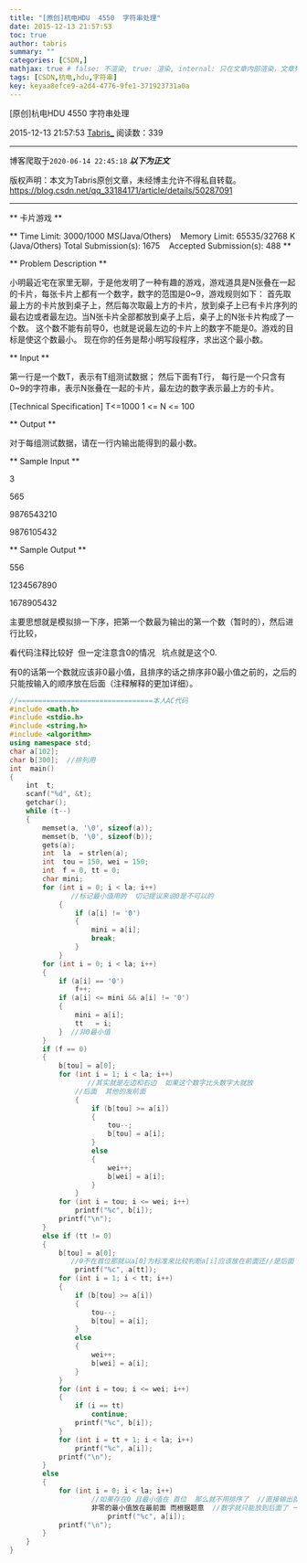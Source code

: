 ```yaml
---
title: "[原创]杭电HDU  4550  字符串处理"
date: 2015-12-13 21:57:53
toc: true
author: tabris
summary: ""
categories: [CSDN,]
mathjax: true # false: 不渲染, true: 渲染, internal: 只在文章内部渲染，文章列表中不渲染
tags: [CSDN,杭电,hdu,字符串]
key: keyaa8efce9-a2d4-4776-9fe1-371923731a0a
---
```


[原创]杭电HDU  4550  字符串处理

2015-12-13 21:57:53  [Tabris_](https://me.csdn.net/qq_33184171) 阅读数：339

---

博客爬取于`2020-06-14 22:45:18`
***以下为正文***

版权声明：本文为Tabris原创文章，未经博主允许不得私自转载。
https://blog.csdn.net/qq_33184171/article/details/50287091

<!-- more -->

---

** 卡片游戏  **

** Time Limit: 3000/1000 MS(Java/Others)    Memory Limit: 65535/32768 K (Java/Others)
Total Submission(s): 1675    Accepted Submission(s): 488
**


** Problem Description  **

小明最近宅在家里无聊，于是他发明了一种有趣的游戏，游戏道具是N张叠在一起的卡片，每张卡片上都有一个数字，数字的范围是0~9，游戏规则如下：
首先取最上方的卡片放到桌子上，然后每次取最上方的卡片，放到桌子上已有卡片序列的最右边或者最左边。当N张卡片全部都放到桌子上后，桌子上的N张卡片构成了一个数。
这个数不能有前导0，也就是说最左边的卡片上的数字不能是0。游戏的目标是使这个数最小。
现在你的任务是帮小明写段程序，求出这个最小数。

** Input  **

第一行是一个数T，表示有T组测试数据；
然后下面有T行， 每行是一个只含有0~9的字符串，表示N张叠在一起的卡片，最左边的数字表示最上方的卡片。

[Technical Specification]
T<=1000
1 <= N <= 100

** Output  **

对于每组测试数据，请在一行内输出能得到的最小数。

** Sample Input  **

3

565

9876543210

9876105432

** Sample Output  **

556

1234567890

1678905432

主要思想就是模拟排一下序，把第一个数最为输出的第一个数（暂时的），然后进行比较，

看代码注释比较好  但一定注意含0的情况   坑点就是这个0.

有0的话第一个数就应该非0最小值，且排序的话之排序非0最小值之前的，之后的只能按输入的顺序放在后面（注释解释的更加详细）。

```cpp
//=================================本人AC代码
#include <math.h>
#include <stdio.h>
#include <string.h>
#include <algorithm>
using namespace std;
char a[102];
char b[300];  //排列用
int  main()
{
    int  t;
    scanf("%d", &t);
    getchar();
    while (t--)
    {
        memset(a, '\0', sizeof(a));
        memset(b, '\0', sizeof(b));
        gets(a);
        int  la  = strlen(a);
        int  tou = 150, wei = 150;
        int  f = 0, tt = 0;
        char mini;
        for (int i = 0; i < la; i++)
               //标记最小值用的  切记提议来说0是不可以的
            {
                if (a[i] != '0')
                {
                    mini = a[i];
                    break;
                }
            }
        for (int i = 0; i < la; i++)
        {
            if (a[i] == '0')
                f++;
            if (a[i] <= mini && a[i] != '0')
            {
                mini = a[i];
                tt   = i;
            }  //非0最小值
        }
        if (f == 0)
        {
            b[tou] = a[0];
            for (int i = 1; i < la; i++)
                   //其实就是左边和右边  如果这个数字比头数字大就放
                //后面  其他的发前面
                {
                    if (b[tou] >= a[i])
                    {
                        tou--;
                        b[tou] = a[i];
                    }
                    else
                    {
                        wei++;
                        b[wei] = a[i];
                    }
                }
            for (int i = tou; i <= wei; i++)
                printf("%c", b[i]);
            printf("\n");
        }
        else if (tt != 0)
        {
            b[tou] = a[0];
               //0不在首位那就以a[0]为标准来比较判断a[i]应该放在前面还//是后面
                printf("%c", a[tt]);
            for (int i = 1; i < tt; i++)
            {
                if (b[tou] >= a[i])
                {
                    tou--;
                    b[tou] = a[i];
                }
                else
                {
                    wei++;
                    b[wei] = a[i];
                }
            }
            for (int i = tou; i <= wei; i++)
            {
                if (i == tt)
                    continue;
                printf("%c", b[i]);
            }
            for (int i = tt + 1; i < la; i++)
                printf("%c", a[i]);
            printf("\n");
        }
        else
        {
            for (int i = 0; i < la; i++)
                    //如果存在0 且最小值在 首位  那么就不用排序了  //直接输出就可以了  为保证树最小那么一定要报
                    非零的最小值放在最前面 而根据题意  //数字就只能放到后面了 一个一个的 所以相当于没排序
                        printf("%c", a[i]);
            printf("\n");
        }
    }
}
```

